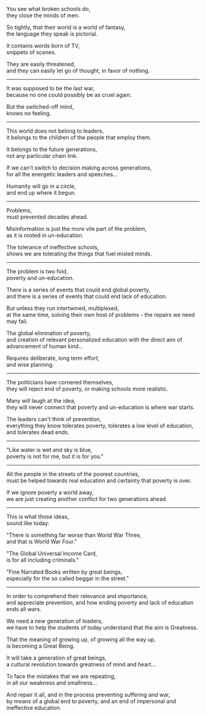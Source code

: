 You see what broken schools do,\
they close the minds of men.

So tightly, that their world is a world of fantasy,\
the language they speak is pictorial.

It contains words born of TV,\
snippets of scenes.

They are easily threatened,\
and they can easily let go of thought, in favor of nothing.

---

It was supposed to be the last war,\
because no one could possibly be as cruel again.

But the switched-off mind,\
knows no feeling.

---

This world does not belong to leaders,\
it belongs to the children of the people that employ them.

It belongs to the future generations,\
not any particular chain link.

If we can't switch to decision making across generations,\
for all the energetic leaders and speeches...

Humanity will go in a circle,\
and end up where it begun.

---

Problems,\
must prevented decades ahead.

Misinformation is just the more vile part of the problem,\
as it is rooted in un-education.

The tolerance of ineffective schools,\
shows we are tolerating the things that fuel misled minds.

---

The problem is two fold,\
poverty and un-education.

There is a series of events that could end global poverty,\
and there is a series of events that could end lack of education.

But unless they run intertwined, multiplexed,\
at the same time, solving their own host of problems - the repairs we need may fail.

The global elimination of poverty,\
and creation of relevant personalized education with the direct aim of advancement of human kind...

Requires deliberate, long term effort,\
and wise planning.

---

The politicians have cornered themselves,\
they will reject end of poverty, or making schools more realistic.

Many will laugh at the idea,\
they will never connect that poverty and un-education is where war starts.

The leaders can't think of prevention,\
everything they know tolerates poverty, tolerates a low level of education, and tolerates dead ends.

---

"Like water is wet and sky is blue,\
poverty is not for me, but it is for you."

---

All the people in the streets of the poorest countries,\
must be helped towards real education and certainty that poverty is over.

If we ignore poverty a world away,\
we are just creating another conflict for two generations ahead.

---

This is what those ideas,\
sound like today:

"There is something far worse than World War Three,\
and that is World War Four."

"The Global Universal Income Card,\
is for all including criminals."

"Fine Narrated Books written by great beings,\
especially for the so called beggar in the street."

---

In order to comprehend their relevance and importance,\
and appreciate prevention, and how ending poverty and lack of education ends all wars.

We need a new generation of leaders,\
we have to help the students of today understand that the aim is Greatness.

That the meaning of growing up, of growing all the way up,\
is becoming a Great Being.

It will take a generation of great beings,\
a cultural revolution towards greatness of mind and heart...

To face the mistakes that we are repeating,\
in all our weakness and smallness...

And repair it all, and in the process preventing suffering and war,\
by means of a global end to poverty, and an end of impersonal and ineffective education.

